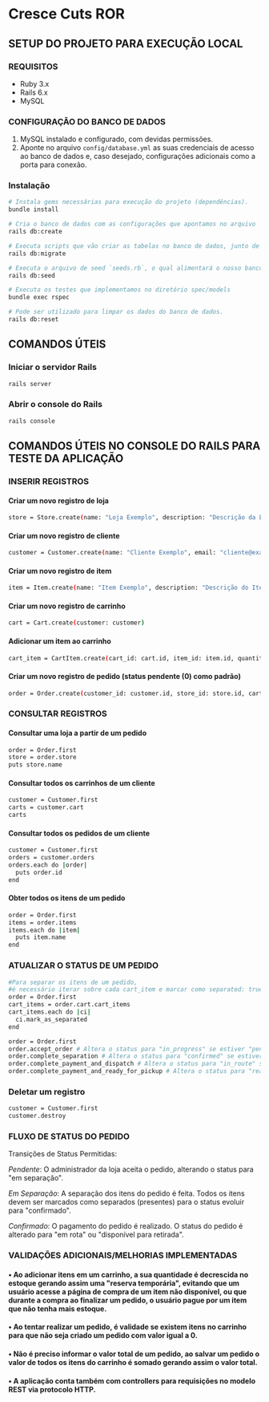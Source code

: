# Cresce Cuts ROR

## SETUP DO PROJETO PARA EXECUÇÃO LOCAL

### REQUISITOS
- Ruby 3.x
- Rails 6.x
- MySQL

### CONFIGURAÇÃO DO BANCO DE DADOS
1. MySQL instalado e configurado, com devidas permissões.
2. Aponte no arquivo `config/database.yml` as suas credenciais de acesso ao banco de dados e, caso desejado, configurações adicionais como a porta para conexão.

### Instalação
```bash
# Instala gems necessárias para execução do projeto (dependências).
bundle install 

# Cria o banco de dados com as configurações que apontamos no arquivo `config/database.yml`.
rails db:create 

# Executa scripts que vão criar as tabelas no banco de dados, junto de cada e atributo e associações que apontamos.
rails db:migrate 

# Executa o arquivo de seed `seeds.rb`, o qual alimentará o nosso banco de dados com alguns registros.
rails db:seed 

# Executa os testes que implementamos no diretório spec/models
bundle exec rspec

# Pode ser utilizado para limpar os dados do banco de dados.
rails db:reset 
```

## COMANDOS ÚTEIS

### Iniciar o servidor Rails
```bash
rails server
```
### Abrir o console do Rails
```bash
rails console
```

## COMANDOS ÚTEIS NO CONSOLE DO RAILS PARA TESTE DA APLICAÇÃO

### INSERIR REGISTROS
#### Criar um novo registro de loja
```bash
store = Store.create(name: "Loja Exemplo", description: "Descrição da Loja Exemplo", address: "Endereço da Loja Exemplo")
```
#### Criar um novo registro de cliente
```bash
customer = Customer.create(name: "Cliente Exemplo", email: "cliente@example.com", address: "Endereço do Cliente Exemplo")
```
#### Criar um novo registro de item
```bash
item = Item.create(name: "Item Exemplo", description: "Descrição do Item Exemplo", price: 10.0, stock_quantity: 100)
```
#### Criar um novo registro de carrinho
```bash
cart = Cart.create(customer: customer)
```
#### Adicionar um item ao carrinho
```bash
cart_item = CartItem.create(cart_id: cart.id, item_id: item.id, quantity: 4)
```
#### Criar um novo registro de pedido (status pendente (0) como padrão)
```bash
order = Order.create(customer_id: customer.id, store_id: store.id, cart_id: cart.id)
```

### CONSULTAR REGISTROS
#### Consultar uma loja a partir de um pedido
```bash
order = Order.first
store = order.store
puts store.name
```
#### Consultar todos os carrinhos de um cliente
```bash
customer = Customer.first
carts = customer.cart
carts
```
#### Consultar todos os pedidos de um cliente
```bash
customer = Customer.first
orders = customer.orders
orders.each do |order|
  puts order.id
end
```

#### Obter todos os itens de um pedido
```bash
order = Order.first
items = order.items
items.each do |item|
  puts item.name
end
```

### ATUALIZAR O STATUS DE UM PEDIDO
```bash
#Para separar os itens de um pedido, 
#é necessário iterar sobre cada cart_item e marcar como separated: true. Para isso implementei o método mark_as_separated
order = Order.first
cart_items = order.cart.cart_items
cart_items.each do |ci|
  ci.mark_as_separated
end
```

```bash
order = Order.first
order.accept_order # Altera o status para "in_progress" se estiver "pending"
order.complete_separation # Altera o status para "confirmed" se estiver "in_progress" e todos os itens estiverem separados.
order.complete_payment_and_dispatch # Altera o status para "in_route" se estiver "confirmed"
order.complete_payment_and_ready_for_pickup # Altera o status para "ready_for_pickup" se estiver "confirmed"
```

### Deletar um registro
```bash
customer = Customer.first
customer.destroy
```

### FLUXO DE STATUS DO PEDIDO
Transições de Status Permitidas:

*Pendente*: O administrador da loja aceita o pedido, alterando o status para "em separação".

*Em Separação*: A separação dos itens do pedido é feita. Todos os itens devem ser marcados como separados (presentes) para o status evoluir para "confirmado".

*Confirmado*: O pagamento do pedido é realizado. O status do pedido é alterado para "em rota" ou "disponível para retirada".

### VALIDAÇÕES ADICIONAIS/MELHORIAS IMPLEMENTADAS

#### &bull; Ao adicionar itens em um carrinho, a sua quantidade é decrescida no estoque gerando assim uma "reserva temporária", evitando que um usuário acesse a página de compra de um item não disponível, ou que durante a compra ao finalizar um pedido, o usuário pague por um item que não tenha mais estoque.
#### &bull; Ao tentar realizar um pedido, é validade se existem itens no carrinho para que não seja criado um pedido com valor igual a 0.
#### &bull; Não é preciso informar o valor total de um pedido, ao salvar um pedido o valor de todos os itens do carrinho é somado gerando assim o valor total.
#### &bull; A aplicação conta também com controllers para requisições no modelo REST via protocolo HTTP.